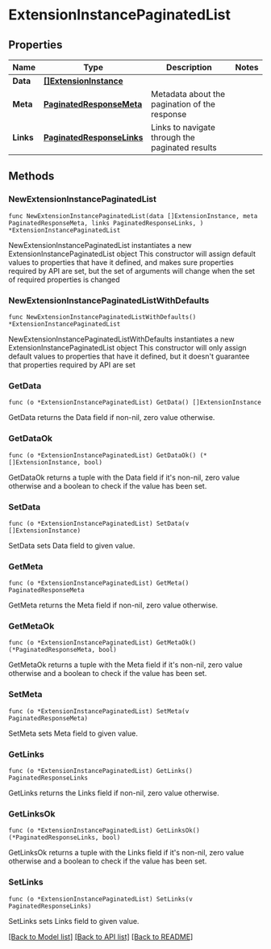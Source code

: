 # ExtensionInstancePaginatedList

## Properties

Name | Type | Description | Notes
------------ | ------------- | ------------- | -------------
**Data** | [**[]ExtensionInstance**](ExtensionInstance.md) |  | 
**Meta** | [**PaginatedResponseMeta**](PaginatedResponseMeta.md) | Metadata about the pagination of the response | 
**Links** | [**PaginatedResponseLinks**](PaginatedResponseLinks.md) | Links to navigate through the paginated results | 

## Methods

### NewExtensionInstancePaginatedList

`func NewExtensionInstancePaginatedList(data []ExtensionInstance, meta PaginatedResponseMeta, links PaginatedResponseLinks, ) *ExtensionInstancePaginatedList`

NewExtensionInstancePaginatedList instantiates a new ExtensionInstancePaginatedList object
This constructor will assign default values to properties that have it defined,
and makes sure properties required by API are set, but the set of arguments
will change when the set of required properties is changed

### NewExtensionInstancePaginatedListWithDefaults

`func NewExtensionInstancePaginatedListWithDefaults() *ExtensionInstancePaginatedList`

NewExtensionInstancePaginatedListWithDefaults instantiates a new ExtensionInstancePaginatedList object
This constructor will only assign default values to properties that have it defined,
but it doesn't guarantee that properties required by API are set

### GetData

`func (o *ExtensionInstancePaginatedList) GetData() []ExtensionInstance`

GetData returns the Data field if non-nil, zero value otherwise.

### GetDataOk

`func (o *ExtensionInstancePaginatedList) GetDataOk() (*[]ExtensionInstance, bool)`

GetDataOk returns a tuple with the Data field if it's non-nil, zero value otherwise
and a boolean to check if the value has been set.

### SetData

`func (o *ExtensionInstancePaginatedList) SetData(v []ExtensionInstance)`

SetData sets Data field to given value.


### GetMeta

`func (o *ExtensionInstancePaginatedList) GetMeta() PaginatedResponseMeta`

GetMeta returns the Meta field if non-nil, zero value otherwise.

### GetMetaOk

`func (o *ExtensionInstancePaginatedList) GetMetaOk() (*PaginatedResponseMeta, bool)`

GetMetaOk returns a tuple with the Meta field if it's non-nil, zero value otherwise
and a boolean to check if the value has been set.

### SetMeta

`func (o *ExtensionInstancePaginatedList) SetMeta(v PaginatedResponseMeta)`

SetMeta sets Meta field to given value.


### GetLinks

`func (o *ExtensionInstancePaginatedList) GetLinks() PaginatedResponseLinks`

GetLinks returns the Links field if non-nil, zero value otherwise.

### GetLinksOk

`func (o *ExtensionInstancePaginatedList) GetLinksOk() (*PaginatedResponseLinks, bool)`

GetLinksOk returns a tuple with the Links field if it's non-nil, zero value otherwise
and a boolean to check if the value has been set.

### SetLinks

`func (o *ExtensionInstancePaginatedList) SetLinks(v PaginatedResponseLinks)`

SetLinks sets Links field to given value.



[[Back to Model list]](../README.md#documentation-for-models) [[Back to API list]](../README.md#documentation-for-api-endpoints) [[Back to README]](../README.md)


